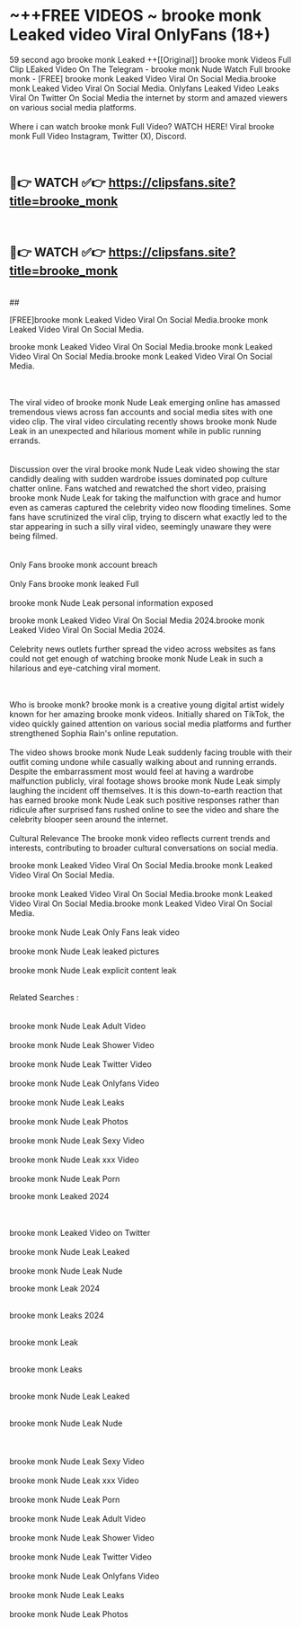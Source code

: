 # ~++FREE VIDEOS ~ brooke monk Leaked video Viral OnlyFans (18+)<br>


59 second ago brooke monk Leaked ++[[Original]] brooke monk Videos Full Clip LEaked Video On The Telegram  - brooke monk Nude  Watch Full brooke monk - [FREE] brooke monk Leaked Video Viral On Social Media.brooke monk Leaked Video Viral On Social Media.   Onlyfans Leaked Video Leaks Viral On Twitter On Social Media the internet by storm and amazed viewers on various social media platforms. <br><br>
Where i can watch brooke monk Full Video? WATCH HERE! Viral brooke monk Full Video Instagram, Twitter (X), Discord. <br>


 <br>

##  🔴👉 WATCH ✅👉  <a href="https://clipsfans.site?title=brooke_monk&ref=git">https://clipsfans.site?title=brooke_monk</a> <br>
  <br>

##  🔴👉 WATCH ✅👉  <a href="https://clipsfans.site?title=brooke_monk&ref=git">https://clipsfans.site?title=brooke_monk</a> <br>
  <br>
  ##



[FREE]brooke monk Leaked Video Viral On Social Media.brooke monk Leaked Video Viral On Social Media. <br>

brooke monk Leaked Video Viral On Social Media.brooke monk Leaked Video Viral On Social Media.brooke monk Leaked Video Viral On Social Media. <br>


  <br>

  <br>
The viral video of brooke monk Nude Leak emerging online has amassed tremendous views across fan accounts and social media sites with one video clip. The viral video circulating recently shows brooke monk Nude Leak in an unexpected and hilarious moment while in public running errands.<br>
<br>


<br>
Discussion over the viral brooke monk Nude Leak video showing the star candidly dealing with sudden wardrobe issues dominated pop culture chatter online. Fans watched and rewatched the short video, praising brooke monk Nude Leak for taking the malfunction with grace and humor even as cameras captured the celebrity video now flooding timelines. Some fans have scrutinized the viral clip, trying to discern what exactly led to the star appearing in such a silly viral video, seemingly unaware they were being filmed.<br>
<br>
<br> 
Only Fans brooke monk account breach<br>
<br>
Only Fans brooke monk leaked Full <br>
<br>
brooke monk Nude Leak personal information exposed<br>

brooke monk Leaked Video Viral On Social Media 2024.brooke monk Leaked Video Viral On Social Media 2024. <br>
<br>
Celebrity news outlets further spread the video across websites as fans could not get enough of watching brooke monk Nude Leak in such a hilarious and eye-catching viral moment.<br>
<br>

<br>
Who is brooke monk? brooke monk is a creative young digital artist widely known for her amazing brooke monk videos. Initially shared on TikTok, the video quickly gained attention on various social media platforms and further strengthened Sophia Rain's online reputation.<br>
<br>
The video shows brooke monk Nude Leak suddenly facing trouble with their outfit coming undone while casually walking about and running errands. Despite the embarrassment most would feel at having a wardrobe malfunction publicly, viral footage shows brooke monk Nude Leak simply laughing the incident off themselves. It is this down-to-earth reaction that has earned brooke monk Nude Leak such positive responses rather than ridicule after surprised fans rushed online to see the video and share the celebrity blooper seen around the internet.<br>
<br>
Cultural Relevance The brooke monk video reflects current trends and interests, contributing to broader cultural conversations on social media.<br>

brooke monk Leaked Video Viral On Social Media.brooke monk Leaked Video Viral On Social Media.<br>
<br>
brooke monk Leaked Video Viral On Social Media.brooke monk Leaked Video Viral On Social Media.brooke monk Leaked Video Viral On Social Media.<br>
<br>
brooke monk Nude Leak Only Fans leak video<br>
<br>
brooke monk Nude Leak leaked pictures<br>
<br>
brooke monk Nude Leak explicit content leak<br>


<br>
Related Searches :<br>
<br>

<br>
brooke monk Nude Leak Adult Video<br>
<br>
brooke monk Nude Leak Shower Video<br>
<br>
brooke monk Nude Leak Twitter Video<br>
<br>
brooke monk Nude Leak Onlyfans Video<br>
<br>
brooke monk Nude Leak Leaks<br>
<br>
brooke monk Nude Leak Photos<br>

<br>
brooke monk Nude Leak Sexy Video<br>
<br>
brooke monk Nude Leak xxx Video<br>
<br>
brooke monk Nude Leak Porn<br>

brooke monk  Leaked 2024 <br> <br>
<br>

brooke monk Leaked Video on Twitter <br>
<br>
brooke monk Nude Leak Leaked<br>
<br>
brooke monk Nude Leak Nude<br>


brooke monk  Leak 2024 <br> <br>



brooke monk  Leaks 2024 <br> <br>



 
brooke monk  Leak<br> <br>



brooke monk  Leaks<br> <br>


brooke monk Nude Leak Leaked<br> <br>

brooke monk Nude Leak Nude<br> <br>
<br> <br>
brooke monk Nude Leak Sexy Video
<br> <br>
brooke monk Nude Leak xxx Video
<br> <br>
brooke monk Nude Leak Porn
<br> <br>
brooke monk Nude Leak Adult Video
<br> <br>
brooke monk Nude Leak Shower Video
<br> <br>
brooke monk Nude Leak Twitter Video
<br> <br>
brooke monk Nude Leak Onlyfans Video
<br> <br>
brooke monk Nude Leak Leaks
<br> <br>
brooke monk Nude Leak Photos






</p>




 



</p>










